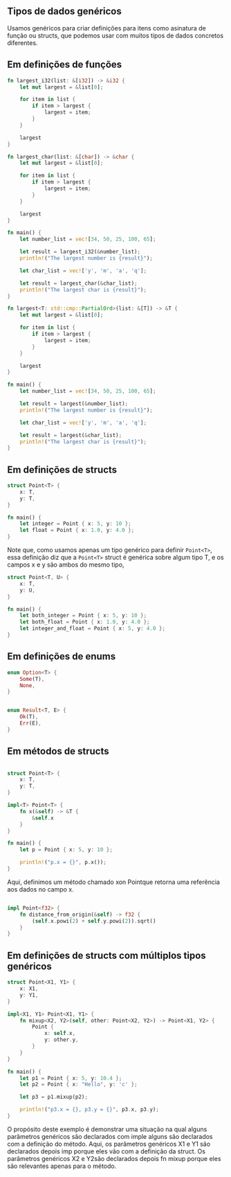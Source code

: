 ## Tipos de dados genéricos

Usamos genéricos para criar definições para itens como asinatura de função ou structs, que podemos usar com muitos tipos de dados concretos diferentes.

## Em definições de funções


```rust
fn largest_i32(list: &[i32]) -> &i32 {
    let mut largest = &list[0];

    for item in list {
        if item > largest {
            largest = item;
        }
    }

    largest
}

fn largest_char(list: &[char]) -> &char {
    let mut largest = &list[0];

    for item in list {
        if item > largest {
            largest = item;
        }
    }

    largest
}

fn main() {
    let number_list = vec![34, 50, 25, 100, 65];

    let result = largest_i32(&number_list);
    println!("The largest number is {result}");

    let char_list = vec!['y', 'm', 'a', 'q'];

    let result = largest_char(&char_list);
    println!("The largest char is {result}");
}
```


```rust
fn largest<T: std::cmp::PartialOrd>(list: &[T]) -> &T {
    let mut largest = &list[0];

    for item in list {
        if item > largest {
            largest = item;
        }
    }

    largest
}

fn main() {
    let number_list = vec![34, 50, 25, 100, 65];

    let result = largest(&number_list);
    println!("The largest number is {result}");

    let char_list = vec!['y', 'm', 'a', 'q'];

    let result = largest(&char_list);
    println!("The largest char is {result}");
}
```


## Em definições de structs

```rust
struct Point<T> {
	x: T,
	y: T,
}

fn main() {
	let integer = Point { x: 5, y: 10 };
	let float = Point { x: 1.0, y: 4.0 };
}
```

Note que, como usamos apenas um tipo genérico para definir `Point<T>`, essa definição diz que a `Point<T>` struct é genérica sobre algum tipo T, e os campos x e y são ambos do mesmo tipo,

```rust
struct Point<T, U> {
    x: T,
    y: U,
}

fn main() {
    let both_integer = Point { x: 5, y: 10 };
    let both_float = Point { x: 1.0, y: 4.0 };
    let integer_and_float = Point { x: 5, y: 4.0 };
}
```

## Em definições de enums

```rust
enum Option<T> {
    Some(T),
    None,
}

```

```rust

enum Result<T, E> {
    Ok(T),
    Err(E),
}

```

## Em métodos de structs

```rust

struct Point<T> {
    x: T,
    y: T,
}

impl<T> Point<T> {
    fn x(&self) -> &T {
        &self.x
    }
}

fn main() {
    let p = Point { x: 5, y: 10 };

    println!("p.x = {}", p.x());
}
```

Aqui, definimos um método chamado xon Point<T>que retorna uma referência aos dados no campo x.

```rust

impl Point<f32> {
    fn distance_from_origin(&self) -> f32 {
        (self.x.powi(2) + self.y.powi(2)).sqrt()
    }
}

```



## Em definições de structs com múltiplos tipos genéricos

```rust
struct Point<X1, Y1> {
    x: X1,
    y: Y1,
}

impl<X1, Y1> Point<X1, Y1> {
    fn mixup<X2, Y2>(self, other: Point<X2, Y2>) -> Point<X1, Y2> {
        Point {
            x: self.x,
            y: other.y,
        }
    }
}

fn main() {
    let p1 = Point { x: 5, y: 10.4 };
    let p2 = Point { x: "Hello", y: 'c' };

    let p3 = p1.mixup(p2);

    println!("p3.x = {}, p3.y = {}", p3.x, p3.y);
}
```

O propósito deste exemplo é demonstrar uma situação na qual alguns parâmetros genéricos são declarados com imple alguns são declarados com a definição do método. Aqui, os parâmetros genéricos X1 e Y1 são declarados depois imp porque eles vão com a definição da struct. Os parâmetros genéricos X2 e Y2são declarados depois fn mixup porque eles são relevantes apenas para o método.
